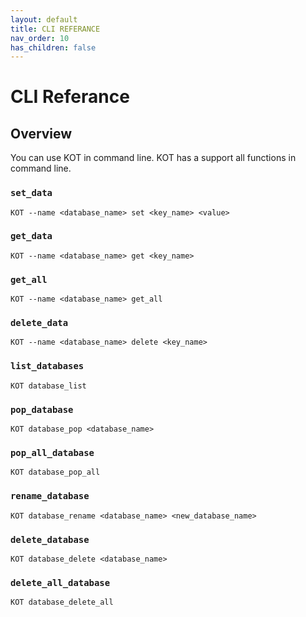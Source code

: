 ```yaml
---
layout: default
title: CLI REFERANCE
nav_order: 10
has_children: false
---
```


# CLI Referance

## Overview

You can use KOT in command line. KOT has a support all functions in command line.

### `set_data`

```console
KOT --name <database_name> set <key_name> <value>
```

### `get_data`

```console
KOT --name <database_name> get <key_name>
```

### `get_all`

```console
KOT --name <database_name> get_all
```

### `delete_data`

```console
KOT --name <database_name> delete <key_name>
```

### `list_databases`

```console
KOT database_list
```

### `pop_database`

```console
KOT database_pop <database_name>
```

### `pop_all_database`

```console
KOT database_pop_all
```

### `rename_database`

```console
KOT database_rename <database_name> <new_database_name>
```

### `delete_database`

```console
KOT database_delete <database_name>
```
### `delete_all_database`

```console
KOT database_delete_all
```
